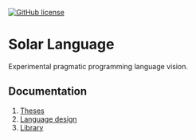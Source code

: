 [![GitHub license](https://img.shields.io/badge/license-Apache%20License%202.0-blue.svg?style=flat)](http://www.apache.org/licenses/LICENSE-2.0)

# Solar Language
Experimental pragmatic programming language vision.

## Documentation
1. [Theses](docs/theses.md)
2. [Language design](docs/language-design.md)
3. [Library](docs/library.md)
